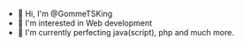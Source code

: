 - 👋 Hi, I'm @GommeTSKing
- 👀 I'm interested in Web development
- 🌱 I'm currently perfecting java(script), php and much more.
